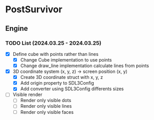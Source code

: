 # PostSurvivor

## Engine

### TODO List (2024.03.25 - 2024.03.25)

- [x] Define cube with points rather than lines
  - [x] Change Cube implementation to use points
  - [x] Change draw_line implementation calculate lines from points
- [x] 3D coordinate system (x, y, z) -> screen position (x, y)
  - [x] Create 3D coordinate struct with x, y, z
  - [x] Add origin property to SDL3Config
  - [x] Add converter using SDL3Config differents sizes
- [ ] Visible render
  - [ ] Render only visible dots
  - [ ] Render only visible lines
  - [ ] Render only visible faces